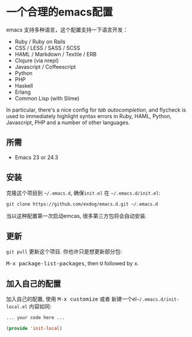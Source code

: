 # 一个合理的emacs配置

emacs 支持多种语言，这个配置支持一下语言开发：

* Ruby / Ruby on Rails
* CSS / LESS / SASS / SCSS
* HAML / Markdown / Textile / ERB
* Clojure (via nrepl)
* Javascript / Coffeescript
* Python
* PHP
* Haskell
* Erlang
* Common Lisp (with Slime)

In particular, there's a nice config for *tab autocompletion*, and
flycheck is used to immediately highlight syntax errors in Ruby, HAML,
Python, Javascript, PHP and a number of other languages.

## 所需

* Emacs 23 or 24.3

## 安装

  克隆这个项目到 `~/.emacs.d`, 确保`init.el` 在 `~/.emacs.d/init.el`:

```
git clone https://github.com/exdog/emacs.d.git ~/.emacs.d
```

当以这种配置第一次启动emcas, 很多第三方包将会自动安装.

## 更新

 `git pull` 更新这个项目.
 你也许只是想更新部分包:

<kbd>M-x package-list-packages</kbd>, then <kbd>U</kbd> followed by <kbd>x</kbd>.

## 加入自己的配置

 加入自己的配置, 使用 <kbd>M-x customize</kbd> 或者
新建一个el`~/.emacs.d/init-local.el` 内容如同:

```el
... your code here ...

(provide 'init-local)
```

